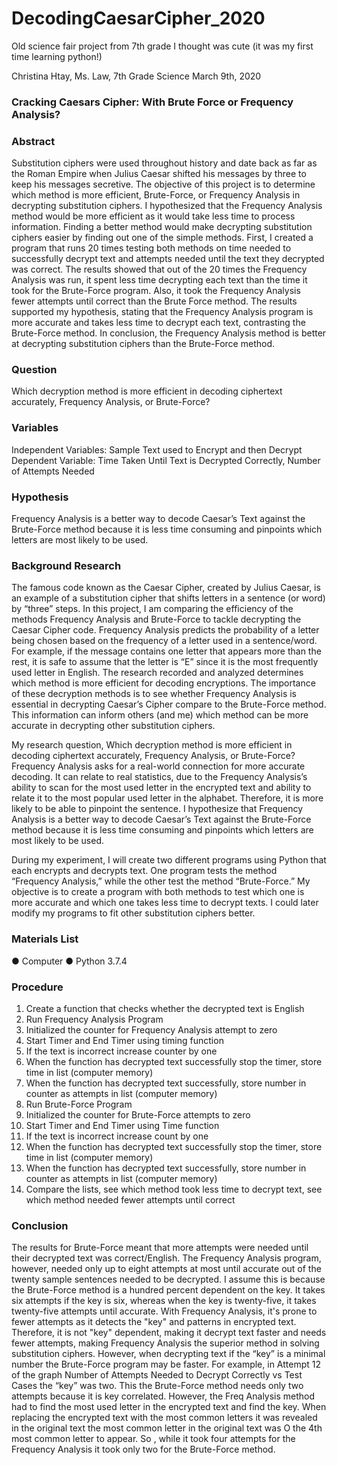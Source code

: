# DecodingCaesarCipher_2020
Old science fair project from 7th grade I thought was cute (it was my first time learning python!)

Christina Htay, Ms. Law, 7th Grade Science
March 9th, 2020

### Cracking Caesars Cipher: With Brute Force or Frequency Analysis?
### Abstract
Substitution ciphers were used throughout history and date back as far as the Roman
Empire when Julius Caesar shifted his messages by three to keep his messages secretive. The
objective of this project is to determine which method is more efficient, Brute-Force, or
Frequency Analysis in decrypting substitution ciphers. I hypothesized that the Frequency
Analysis method would be more efficient as it would take less time to process information.
Finding a better method would make decrypting substitution ciphers easier by finding out one of
the simple methods. First, I created a program that runs 20 times testing both methods on time
needed to successfully decrypt text and attempts needed until the text they decrypted was correct.
The results showed that out of the 20 times the Frequency Analysis was run, it spent less time
decrypting each text than the time it took for the Brute-Force program. Also, it took the
Frequency Analysis fewer attempts until correct than the Brute Force method. The results
supported my hypothesis, stating that the Frequency Analysis program is more accurate and
takes less time to decrypt each text, contrasting the Brute-Force method. In conclusion, the
Frequency Analysis method is better at decrypting substitution ciphers than the Brute-Force
method.

### Question
Which decryption method is more efficient in decoding ciphertext accurately, Frequency
Analysis, or Brute-Force?

### Variables
Independent Variables: Sample Text used to Encrypt and then Decrypt
Dependent Variable: Time Taken Until Text is Decrypted Correctly, Number of Attempts Needed

### Hypothesis
Frequency Analysis is a better way to decode Caesar’s Text against the Brute-Force
method because it is less time consuming and pinpoints which letters are most likely to be used.

### Background Research
The famous code known as the Caesar Cipher, created by Julius Caesar, is an example of
a substitution cipher that shifts letters in a sentence (or word) by “three” steps. In this project, I
am comparing the efficiency of the methods Frequency Analysis and Brute-Force to tackle
decrypting the Caesar Cipher code. Frequency Analysis predicts the probability of a letter being
chosen based on the frequency of a letter used in a sentence/word. For example, if the message
contains one letter that appears more than the rest, it is safe to assume that the letter is “E” since
it is the most frequently used letter in English. The research recorded and analyzed determines
which method is more efficient for decoding encryptions. The importance of these decryption
methods is to see whether Frequency Analysis is essential in decrypting Caesar’s Cipher
compare to the Brute-Force method. This information can inform others (and me) which method
can be more accurate in decrypting other substitution ciphers.

My research question, Which decryption method is more efficient in decoding ciphertext
accurately, Frequency Analysis, or Brute-Force? Frequency Analysis asks for a real-world
connection for more accurate decoding. It can relate to real statistics, due to the Frequency
Analysis’s ability to scan for the most used letter in the encrypted text and ability to relate it to
the most popular used letter in the alphabet. Therefore, it is more likely to be able to pinpoint the
sentence. I hypothesize that Frequency Analysis is a better way to decode Caesar’s Text against
the Brute-Force method because it is less time consuming and pinpoints which letters are most
likely to be used.

During my experiment, I will create two different programs using Python that each
encrypts and decrypts text. One program tests the method “Frequency Analysis,” while the other
test the method “Brute-Force.” My objective is to create a program with both methods to test
which one is more accurate and which one takes less time to decrypt texts. I could later modify
my programs to fit other substitution ciphers better.

### Materials List
● Computer
● Python 3.7.4
### Procedure
1. Create a function that checks whether the decrypted text is English
2. Run Frequency Analysis Program
3. Initialized the counter for Frequency Analysis attempt to zero
4. Start Timer and End Timer using timing function
5. If the text is incorrect increase counter by one
6. When the function has decrypted text successfully stop the timer, store time in list (computer
memory)
7. When the function has decrypted text successfully, store number in counter as attempts in list
(computer memory)
8. Run Brute-Force Program
9. Initialized the counter for Brute-Force attempts to zero
10. Start Timer and End Timer using Time function
11. If the text is incorrect increase count by one
12. When the function has decrypted text successfully stop the timer, store time in list (computer
memory)
13. When the function has decrypted text successfully, store number in counter as attempts in list
(computer memory)
14. Compare the lists, see which method took less time to decrypt text, see which method needed
fewer attempts until correct

### Conclusion
The results for Brute-Force meant that more attempts were needed until their decrypted
text was correct/English. The Frequency Analysis program, however, needed only up to eight
attempts at most until accurate out of the twenty sample sentences needed to be decrypted. I
assume this is because the Brute-Force method is a hundred percent dependent on the key. It
takes six attempts if the key is six, whereas when the key is twenty-five, it takes twenty-five
attempts until accurate. With Frequency Analysis, it's prone to fewer attempts as it detects the
"key" and patterns in encrypted text. Therefore, it is not "key" dependent, making it decrypt text
faster and needs fewer attempts, making Frequency Analysis the superior method in solving
substitution ciphers. However, when decrypting text if the “key” is a minimal number the Brute-Force
program may be faster. For example, in Attempt 12 of the graph Number of Attempts Needed to
Decrypt Correctly vs Test Cases the “key” was two. This the Brute-Force method needs only two
attempts because it is key correlated. However, the Freq Analysis method had to find the most
used letter in the encrypted text and find the key. When replacing the encrypted text with the
most common letters it was revealed in the original text the most common letter in the original
text was O the 4th most common letter to appear. So , while it took four attempts for the
Frequency Analysis it took only two for the Brute-Force method.

